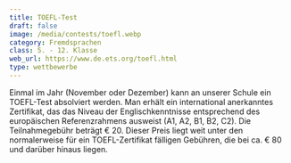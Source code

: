 ```yaml
---
title: TOEFL-Test
draft: false
image: /media/contests/toefl.webp
category: Fremdsprachen
class: 5. - 12. Klasse
web_url: https://www.de.ets.org/toefl.html
type: wettbewerbe
---
```

Einmal im Jahr (November oder Dezember) kann an unserer Schule ein TOEFL-Test absolviert werden. Man erhält ein international anerkanntes Zertifikat, das das Niveau der Englischkenntnisse entsprechend des europäischen Referenzrahmens ausweist (A1, A2, B1, B2, C2).
Die Teilnahmegebühr beträgt € 20. Dieser Preis liegt weit unter den normalerweise für ein TOEFL-Zertifikat fälligen Gebühren, die bei ca. € 80 und darüber hinaus liegen.
